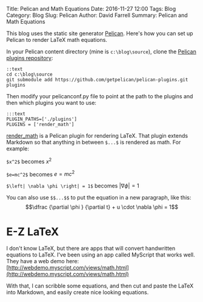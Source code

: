 Title: Pelican and Math Equations
Date: 2016-11-27 12:00
Tags: Blog
Category: Blog
Slug: Pelican
Author: David Farrell
Summary: Pelican and Math Equations

This blog uses the static site generator [Pelican](http://www.getpelican.com). Here's how you can set up Pelican to
render LaTeX math equations.

In your Pelican content directory (mine is `c:\blog\source`), clone the [Pelican plugins
repository](https://github.com/getpelican/pelican-plugins):

    ::text
    cd c:\blog\source
    git submodule add https://github.com/getpelican/pelican-plugins.git plugins

Then modify your pelicanconf.py file to point at the path to the plugins and then which plugins you want to
use:

    :::text
    PLUGIN_PATHS=['./plugins']
    PLUGINS = ['render_math']

[render_math](https://github.com/getpelican/pelican-plugins/tree/master/render_math) is a Pelican plugin for rendering
LaTeX. That plugin extends Markdown so that anything in between `$...$` is rendered as math. For example:

`$x^2$` becomes $x^2$

`$e=mc^2$` becomes $e=mc^2$

`$\left| \nabla \phi \right| = 1$` becomes $\left| \nabla \phi \right| = 1$

You can also use `$$...$$` to put the equation in a new paragraph, like this: $$\dfrac {\partial \phi } {\partial t} + u \cdot \nabla \phi = 1$$

E-Z LaTeX
=========

I don't know LaTeX, but there are apps that will convert handwritten equations to LaTeX. I've been using an app called
MyScript that works well. They have a web demo here: [http://webdemo.myscript.com/views/math.html](http://webdemo.myscript.com/views/math.html)

With that, I can scribble some equations, and then cut and paste the LaTeX into Markdown, and easily create nice looking
equations.

